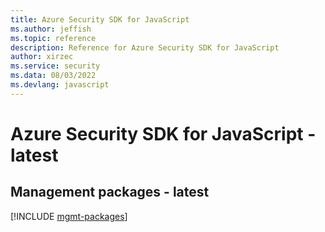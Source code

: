 ```yaml
---
title: Azure Security SDK for JavaScript
ms.author: jeffish
ms.topic: reference
description: Reference for Azure Security SDK for JavaScript
author: xirzec
ms.service: security
ms.data: 08/03/2022
ms.devlang: javascript
---
```

# Azure Security SDK for JavaScript - latest

## Management packages - latest
[!INCLUDE [mgmt-packages](security-mgmt-index.md)]